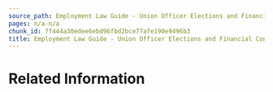 ```yaml
---
source_path: Employment Law Guide - Union Officer Elections and Financial Controls.md
pages: n/a-n/a
chunk_id: 7f444a30edee6ebd96fbd2bce77afe190e9496b3
title: Employment Law Guide - Union Officer Elections and Financial Controls
---
```

# Related Information
